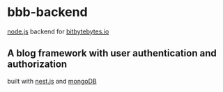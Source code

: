 # bbb-backend

[node.js](https://nodejs.org) backend for [bitbytebytes.io](http://bitbytebytes.io)

## A blog framework with user authentication and authorization

built with [nest.js](https://nestjs.com) and [mongoDB](https://mongodb.com)
